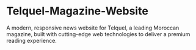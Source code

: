 # Telquel-Magazine-Website
A modern, responsive news website for Telquel, a leading Moroccan magazine, built with cutting-edge web technologies to deliver a premium reading experience.
